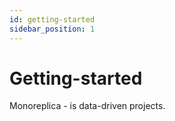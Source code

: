 ```yaml
---
id: getting-started
sidebar_position: 1
---
```


# Getting-started

Monoreplica - is data-driven projects.

